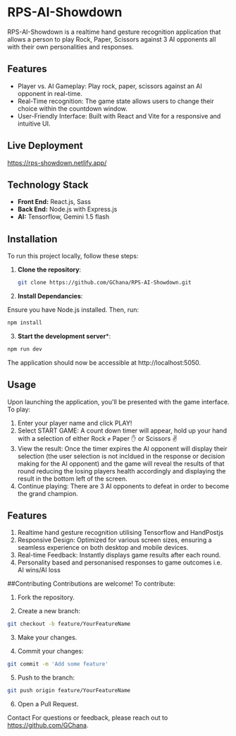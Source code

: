 # RPS-AI-Showdown

RPS-AI-Showdown is a realtime hand gesture recognition application that allows a person to play Rock, Paper, Scissors against 3 AI opponents all with their own personalities and responses.

## Features

- Player vs. AI Gameplay: Play rock, paper, scissors against an AI opponent in real-time.
- Real-Time recognition: The game state allows users to change their choice within the countdown window.
- User-Friendly Interface: Built with React and Vite for a responsive and intuitive UI.

## Live Deployment

https://rps-showdown.netlify.app/

## Technology Stack

- **Front End:** React.js, Sass
- **Back End:** Node.js with Express.js
- **AI:** Tensorflow, Gemini 1.5 flash

## Installation

To run this project locally, follow these steps:

1. **Clone the repository**:

   ```bash
   git clone https://github.com/GChana/RPS-AI-Showdown.git
   ```


2. **Install Dependancies**:

Ensure you have Node.js installed. Then, run:

```bash
npm install
```

3. **Start the development server***:

```bash
npm run dev
```

The application should now be accessible at http://localhost:5050.

## Usage
Upon launching the application, you'll be presented with the game interface. To play:

1. Enter your player name and click PLAY!
2. Select START GAME: A count down timer will appear, hold up your hand with a selection of either Rock ✊ Paper ✋ or Scissors ✌️
3. View the result: Once the timer expires the AI opponent will display their selection (the user selection is not incldued in the response or decision making for the AI opponent) and the
   game will reveal the results of that round reducing the losing players health accordingly and displaying the result in the bottom left of the screen.
5. Continue playing: There are 3 AI opponents to defeat in order to become the grand champion.

## Features
1. Realtime hand gesture recognition utilising Tensorflow and HandPostjs
2. Responsive Design: Optimized for various screen sizes, ensuring a seamless experience on both desktop and mobile devices.
3. Real-time Feedback: Instantly displays game results after each round.
4. Personality based and personanised responses to game outcomes i.e. AI wins/AI loss

##Contributing
Contributions are welcome! To contribute:

1. Fork the repository.

2. Create a new branch:

```bash
git checkout -b feature/YourFeatureName
```

3. Make your changes.

4. Commit your changes:

```bash
git commit -m 'Add some feature'
```

5. Push to the branch:

```bash
git push origin feature/YourFeatureName
```

6. Open a Pull Request.

Contact
For questions or feedback, please reach out to https://github.com/GChana.


 
